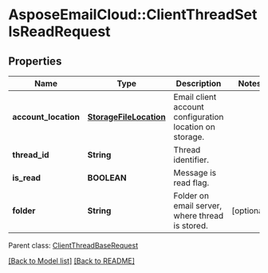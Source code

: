 # AsposeEmailCloud::ClientThreadSetIsReadRequest
## Properties
Name | Type | Description | Notes
------------ | ------------- | ------------- | -------------
**account_location** | [**StorageFileLocation**](StorageFileLocation.md) | Email client account configuration location on storage.              | 
**thread_id** | **String** | Thread identifier.              | 
**is_read** | **BOOLEAN** | Message is read flag.              | 
**folder** | **String** | Folder on email server, where thread is stored.              | [optional] 

 Parent class: [ClientThreadBaseRequest](ClientThreadBaseRequest.md)

[[Back to Model list]](Models.md) [[Back to README]](README.md)


